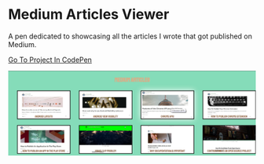# Medium Articles Viewer

A pen dedicated to showcasing all the articles I wrote that got published on Medium.

[Go To Project In CodePen](https://codepen.io/TomerBenRachel/pen/NeMRmG)

![MediumArticlesViewer](https://github.com/TomerPacific/CodePenProjects/blob/master/MediumArticlesViewer/MediumArticlesViewer.jpg?raw=true)

